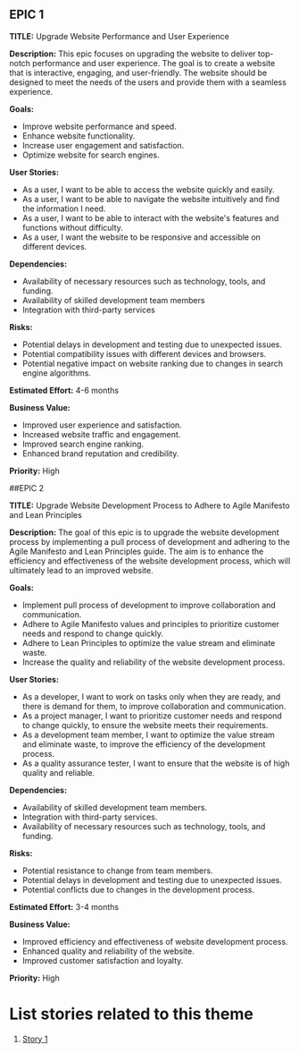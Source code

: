 ## EPIC 1

**TITLE:** Upgrade Website Performance and User Experience

**Description:** This epic focuses on upgrading the website to deliver top-notch performance and user experience. The goal is to create a website that is interactive, engaging, and user-friendly. The website should be designed to meet the needs of the users and provide them with a seamless experience.

**Goals:**
* Improve website performance and speed.
* Enhance website functionality.
* Increase user engagement and satisfaction.
* Optimize website for search engines.

**User Stories:**
* As a user, I want to be able to access the website quickly and easily.
* As a user, I want to be able to navigate the website intuitively and find the information I need.
* As a user, I want to be able to interact with the website's features and functions without difficulty.
* As a user, I want the website to be responsive and accessible on different devices.

**Dependencies:**
* Availability of necessary resources such as technology, tools, and funding.
* Availability of skilled development team members
* Integration with third-party services

**Risks:**
* Potential delays in development and testing due to unexpected issues.
* Potential compatibility issues with different devices and browsers.
* Potential negative impact on website ranking due to changes in search engine algorithms.

**Estimated Effort:** 4-6 months

**Business Value:**
* Improved user experience and satisfaction.
* Increased website traffic and engagement.
* Improved search engine ranking.
* Enhanced brand reputation and credibility.

**Priority:** High


##EPIC 2

**TITLE:** Upgrade Website Development Process to Adhere to Agile Manifesto and Lean Principles

**Description:** The goal of this epic is to upgrade the website development process by implementing a pull process of development and adhering to the Agile Manifesto and Lean Principles guide. The aim is to enhance the efficiency and effectiveness of the website development process, which will ultimately lead to an improved website.

**Goals:**
* Implement pull process of development to improve collaboration and communication.
* Adhere to Agile Manifesto values and principles to prioritize customer needs and respond to change quickly.
* Adhere to Lean Principles to optimize the value stream and eliminate waste.
* Increase the quality and reliability of the website development process.

**User Stories:**
* As a developer, I want to work on tasks only when they are ready, and there is demand for them, to improve collaboration and communication.
* As a project manager, I want to prioritize customer needs and respond to change quickly, to ensure the website meets their requirements.
* As a development team member, I want to optimize the value stream and eliminate waste, to improve the efficiency of the development process.
* As a quality assurance tester, I want to ensure that the website is of high quality and reliable.

**Dependencies:**
* Availability of skilled development team members.
* Integration with third-party services.
* Availability of necessary resources such as technology, tools, and funding.

**Risks:**
* Potential resistance to change from team members.
* Potential delays in development and testing due to unexpected issues.
* Potential conflicts due to changes in the development process.

**Estimated Effort:** 3-4 months

**Business Value:**
* Improved efficiency and effectiveness of website development process.
* Enhanced quality and reliability of the website.
* Improved customer satisfaction and loyalty.

**Priority:** High




# List stories related to this theme
1. [Story 1](documentation/templates/theme/initiatives/epics/stories/story_template.md)